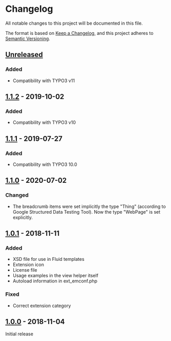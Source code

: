 # Changelog
All notable changes to this project will be documented in this file.

The format is based on [Keep a Changelog](https://keepachangelog.com/en/1.0.0/),
and this project adheres to [Semantic Versioning](https://semver.org/spec/v2.0.0.html).

## [Unreleased]

### Added
- Compatibility with TYPO3 v11

## [1.1.2] - 2019-10-02

### Added
- Compatibility with TYPO3 v10

## [1.1.1] - 2019-07-27

### Added
- Compatibility with TYPO3 10.0

## [1.1.0] - 2020-07-02

### Changed
- The breadcrumb items were set implicitly the type "Thing" (according to Google Structured Data Testing Tool). Now the type "WebPage" is set explicitly.

## [1.0.1] - 2018-11-11

### Added
- XSD file for use in Fluid templates
- Extension icon
- License file
- Usage examples in the view helper itself
- Autoload information in ext_emconf.php

### Fixed
- Correct extension category

## [1.0.0] - 2018-11-04

Initial release


[Unreleased]: https://github.com/brotkrueml/jobrouter-client/compare/v1.1.2...HEAD
[1.1.2]: https://github.com/brotkrueml/sdbreadcrumb/compare/v1.1.1...v1.1.2
[1.1.1]: https://github.com/brotkrueml/sdbreadcrumb/compare/v1.1.0...v1.1.1
[1.1.0]: https://github.com/brotkrueml/sdbreadcrumb/compare/v1.0.1...v1.1.0
[1.0.1]: https://github.com/brotkrueml/sdbreadcrumb/compare/v1.0.0...v1.0.1
[1.0.0]: https://github.com/brotkrueml/sdbreadcrumb/releases/tag/v1.0.0

